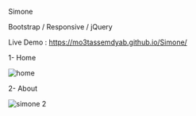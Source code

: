 Simone 

Bootstrap / Responsive / jQuery

Live Demo : https://mo3tassemdyab.github.io/Simone/

1- Home

![home](https://github.com/user-attachments/assets/d20a428e-a957-44ca-8337-5feb38894c3d)


2- About

![simone 2](https://github.com/user-attachments/assets/fcc8fe30-541e-437c-a0f3-04ffea22cca9)

